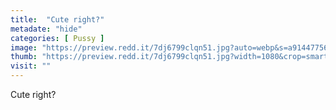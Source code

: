 ```yaml
---
title:  "Cute right?"
metadate: "hide"
categories: [ Pussy ]
image: "https://preview.redd.it/7dj6799clqn51.jpg?auto=webp&s=a91447756199ae1fcb28c515f293a56a51e71306"
thumb: "https://preview.redd.it/7dj6799clqn51.jpg?width=1080&crop=smart&auto=webp&s=b3be0d9cea55d3b1d67152a885bf580019f60be0"
visit: ""
---
```

Cute right?
